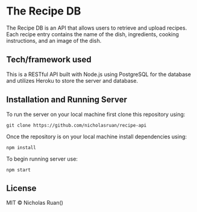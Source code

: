 # The Recipe DB

The Recipe DB is an API that allows users to retrieve and upload recipes. Each recipe entry contains the name of the dish, ingredients, cooking instructions, and an image of the dish.

## Tech/framework used
This is a RESTful API built with Node.js using PostgreSQL for the database and utilizes Heroku to store the server and database.

## Installation and Running Server
To run the server on your local machine first clone this repository using:

```
git clone https://github.com/nicholasruan/recipe-api
```

Once the repository is on your local machine install dependencies using:

```
npm install
```

To begin running server use:

```
npm start
```

## License

MIT © Nicholas Ruan()
